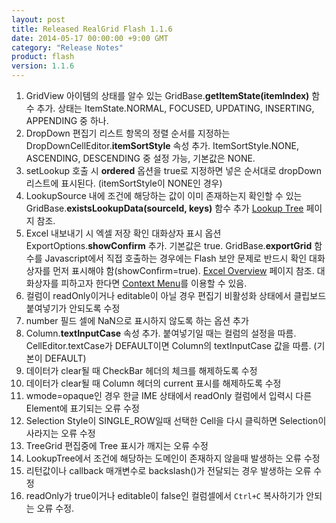 ```yaml
---
layout: post
title: Released RealGrid Flash 1.1.6
date: 2014-05-17 00:00:00 +9:00 GMT
category: "Release Notes"
product: flash
version: 1.1.6
---
```


1. GridView 아이템의 상태를 알수 있는 GridBase.**getItemState(itemIndex)** 함수 추가. 상태는 ItemState.NORMAL, FOCUSED, UPDATING, INSERTING, APPENDING 중 하나.
2. DropDown 편집기 리스트 항목의 정렬 순서를 지정하는 DropDownCellEditor.**itemSortStyle** 속성 추가. ItemSortStyle.NONE, ASCENDING, DESCENDING 중 설정 가능, 기본값은 NONE.
3. setLookup 호출 시 **ordered** 옵션을 true로 지정하면 넣은 순서대로 dropDown 리스트에 표시된다. (itemSortStyle이 NONE인 경우)
4. LookupSource 내에 조건에 해당하는 값이 이미 존재하는지 확인할 수 있는 GridBase.**existsLookupData(sourceId, keys)** 함수 추가 [Lookup Tree](http://demo.realgrid.com/Demo/LookupTree) 페이지 참조.
5. Excel 내보내기 시 엑셀 저장 확인 대화상자 표시 옵션 ExportOptions.**showConfirm** 추가. 기본값은 true. GridBase.**exportGrid** 함수를 Javascript에서 직접 호출하는 경우에는 Flash 보안 문제로 반드시 확인 대화 상자를 먼저 표시해야 함(showConfirm=true). [Excel Overview](http://demo.realgrid.com/Demo/ExcelOverview) 페이지 참조. 대화상자를 피하고자 한다면 [Context Menu](http://demo.realgrid.com/Demo/ContextMenu)를 이용할 수 있음.
6. 컬럼이 readOnly이거나 editable이 아닐 경우 편집기 비활성화 상태에서 클립보드 붙여넣기가 안되도록 수정
7. number 필드 셀에 NaN으로 표시하지 않도록 하는 옵션 추가
8. Column.**textInputCase** 속성 추가. 붙여넣기일 때는 컬럼의 설정을 따름. CellEditor.textCase가 DEFAULT이면 Column의 textInputCase 값을 따름. (기본이 DEFAULT)
9. 데이터가 clear될 때 CheckBar 헤더의 체크를 해제하도록 수정
10. 데이터가 clear될 때 Column 헤더의 current 표시를 해제하도록 수정
11. wmode=opaque인 경우 한글 IME 상태에서 readOnly 컬럼에서 입력시 다른 Element에 표기되는 오류 수정
12. Selection Style이 SINGLE_ROW일때 선택한 Cell을 다시 클릭하면 Selection이 사라지는 오류 수정
13. TreeGrid 편집중에 Tree 표시가 깨지는 오류 수정
14. LookupTree에서 조건에 해당하는 도메인이 존재하지 않을때 발생하는 오류 수정
15. 리턴값이나 callback 매개변수로 backslash(\)가 전달되는 경우 발생하는 오류 수정
16. readOnly가 true이거나 editable이 false인 컬럼셀에서 `Ctrl+C` 복사하기가 안되는 오류 수정.



